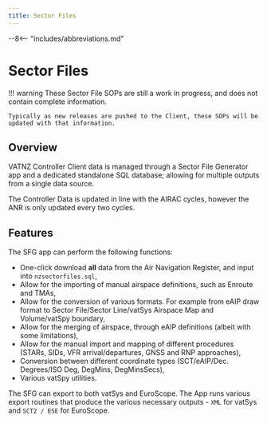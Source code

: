```yaml
---
title: Sector Files
---
```


--8<-- "includes/abbreviations.md"

# Sector Files

!!! warning
    These Sector File SOPs are still a work in progress, and does not contain complete information. 

    Typically as new releases are pushed to the Client, these SOPs will be updated with that information.

## Overview

VATNZ Controller Client data is managed through a Sector File Generator app and a dedicated standalone SQL database; allowing for multiple outputs from a single data source. 

The Controller Data is updated in line with the AIRAC cycles, however the ANR is only updated every two cycles.

## Features 

The SFG app can perform the following functions:

*  One-click download **all** data from the Air Navigation Register, and input into `nzsectorfiles.sql`,
*  Allow for the importing of manual airspace definitions, such as Enroute and TMAs,
*  Allow for the conversion of various formats. For example from eAIP draw format to Sector File/Sector Line/vatSys Airspace Map and Volume/vatSpy boundary,
*  Allow for the merging of airspace, through eAIP definitions (albeit with some limitations),
*  Allow for the manual import and mapping of different procedures (STARs, SIDs, VFR arrival/departures, GNSS and RNP approaches),
*  Conversion between different coordinate types (SCT/eAIP/Dec. Degrees/ISO Deg, DegMins, DegMinsSecs),
*  Various vatSpy utilities.

The SFG can export to both vatSys and EuroScope. The App runs various export routines that produce the various necessary outputs - `XML` for vatSys and `SCT2 / ESE` for EuroScope.


